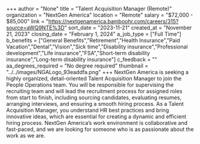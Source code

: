 +++
author = "None"
title = "Talent Acquisition Manager (Remote)"
organization = "NextGen America"
location = "Remote"
salary = "$72,000 - $85,000"
link = "https://nextgenamerica.bamboohr.com/careers/315?source=aWQ9NTE%3D"
sort_date = "2023-11-21"
created_at = "November 21, 2023"
closing_date = "February 1, 2024"
a_job_type = ["Full Time"]
b_benefits = ["General Benefits","Retirement","Health Insurance","Paid Vacation","Dental","Vision","Sick time","Disability insurance","Professional development","Life insurance","FSA","Short-term disability insurance","Long-term disability insurance"]
c_feedback = ""
aa_degrees_required = "No degree required"
thumbnail = "../../images/NGALogo_93eaddfa.png"
+++
NextGen America is seeking a highly organized, detail-oriented Talent Acquisition Manager to join the People Operations team. You will be responsible for supervising the recruiting team and will lead the recruitment process for assigned roles from start to finish, including sourcing candidates, evaluating resumes, arranging interviews, and ensuring a smooth hiring process. As a Talent Acquisition Manager, you understand HR best practices and bring innovative ideas, which are essential for creating a dynamic and efficient hiring process. NextGen America’s work environment is collaborative and fast-paced, and we are looking for someone who is as passionate about the work as we are.